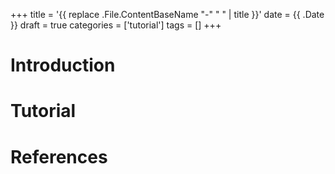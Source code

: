 +++
title = '{{ replace .File.ContentBaseName "-" " " | title }}'
date = {{ .Date }}
draft = true
categories = ['tutorial']
tags = []
+++

# Introduction

# Tutorial

# References

